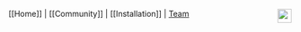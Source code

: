 [[Home]] | [[Community]] | [[Installation]] | [Team](https://github.com/orgs/OpenRoberta/teams/open-roberta-team) <img align="right" width = "25px" src="https://github.com/OpenRoberta/robertalab/blob/master/OpenRobertaServer/staticResources/css/img/Nepo_N.png">